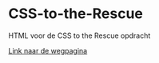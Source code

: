 # CSS-to-the-Rescue
HTML voor de CSS to the Rescue opdracht

[Link naar de wegpagina](http://leandervanbaekel.github.io/cssToTheRescue/week1/)